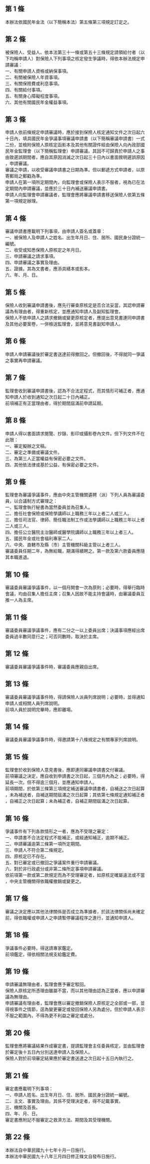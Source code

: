 第 1 條
-------
本辦法依國民年金法（以下簡稱本法）第五條第三項規定訂定之。

第 2 條
-------
被保險人、受益人、依本法第三十一條或第五十三條規定請領給付者（以  
下均稱申請人）對保險人下列事項之核定發生爭議時，得依本辦法規定申  
請審議：  
一、有關申請人資格或納保事項。  
二、有關被保險人年資事項。  
三、有關保險費或利息事項。  
四、有關給付事項。  
五、有關身心障礙程度事項。  
六、其他有關國民年金權益事項。

第 3 條
-------
申請人依前條規定申請審議時，應於接到保險人核定通知文件之次日起六  
十日內，填具國民年金爭議事項審議申請書（以下簡稱審議申請書）一式  
二份，並檢附保險人原核定函影本及其他有關證件經由保險人向內政部國  
民年金監理會（以下簡稱監理會）申請審議。其因不可歸責於申請人之事  
由致遲誤期間者，應自其原因消滅之次日起三十日內以書面敘明遲誤原因  
，申請審議。  
審議之申請，以收受審議申請書之日期為準。但以郵遞方式申請者，以原  
寄郵局之郵戳為準。  
申請人在第一項所定期間內，向監理會或保險人表示不服者，視為已在法  
定期間內申請審議，並應於三十日內補送審議申請書。  
申請人向監理會申請審議者，監理會應將審議申請書移送保險人依第五條  
第一項規定辦理。

第 4 條
-------
審議申請書應載明下列事項，由申請人簽名或蓋章：  
一、被保險人及申請人之姓名、出生年月日、住、居所、國民身分證統一  
    編號。  
二、收受或知悉保險人原核定之年月日。  
三、申請審議之請求事項。  
四、申請審議之事實及理由。  
五、證據。其為文書者，應添具繕本或影本。  
六、年、月、日。

第 5 條
-------
保險人收到審議申請書後，應先行審查原核定是否合法妥當，其認申請審  
議為有理由者，得重新核定，並應通知申請人及副知監理會。  
保險人不依申請人之請求撤銷或變更原核定者，應提出意見書連同申請書  
及其他必要案卷，一併檢送監理會，並將意見書副知申請人。

第 6 條
-------
申請人申請審議後於審定書送達前得撤回之。但撤回後，不得就同一爭議  
之事實再申請審議。

第 7 條
-------
監理會收到審議申請書後，認為不合法定程式，而其情形可補正者，應通  
知申請人於收到通知之次日起二十日內補正。  
前項補正有正當理由者，得於期間屆滿前申請延期。

第 8 條
-------
申請人得以書面請求閱覽、抄錄、影印或攝影卷內文件。但下列文件不在  
此限：  
一、審定擬辦之文稿。  
二、審定之準備或審議文件。  
三、為第三人正當權益有保密必要之文件。  
四、其他依法律或基於公益，有保密必要之文件。

第 9 條
-------
監理會為審議爭議事件，應由中央主管機關遴聘（派）下列人員為審議委  
員，以合議制方式審理之：  
一、監理會執行秘書為當然委員並為召集人。  
二、擔任社會保險或保險學講師以上職務三年以上者二人或三人。  
三、擔任司法官、律師、簡任職法制工作或法學講師以上職務三年以上者  
    二人或三人。  
四、擔任公立醫院主治醫師或醫學院講師以上職務三年以上者三人。  
五、國民年金或社會福利專家二人。  
六、中央、直轄市及縣（市）主管機關科級主管以上者三人。  
審議委員任期二年，為無給職，期滿得續聘之。第一款及第六款委員應隨  
其本職進退。

第 10 條
--------
審議委員審議爭議事件，以一個月開會一次為原則；必要時，得舉行臨時  
會議，均由召集人擔任主席；召集人因故不能主持會議時，由審議委員互  
推一人為主席。

第 11 條
--------
審議委員審議爭議事件，應有二分之一以上委員出席；決議事項應經出席  
委員過半數同意行之；可否同數時，取決於主席。

第 12 條
--------
審議委員審議爭議事件時，審議委員應親自出席。

第 13 條
--------
審議委員審議爭議事件時，得請保險人派員列席說明；必要時，並得通知  
申請人或相關人員列席說明。  
前項人員於說明完畢時，應即離場。

第 14 條
--------
審議委員審議爭議事件時，得邀請第十八條規定之有關專家列席說明。

第 15 條
--------
監理會於收到保險人意見書後，應即連同審議申請書交付審議。  
前項審議之決定，應自收到申請書之次日起，三個月內為之；必要時，得  
延長一次。但不得逾三個月，並應通知申請人。  
前項期間，於依第三條第三項規定補送審議申請書者，自補送之次日起算  
，未為補送者，自補送期間屆滿之次日起算；其依第七條規定通知補正者  
，自補正之次日起算；未為補正者，自補正期間屆滿之次日起算。

第 16 條
--------
爭議事件有下列各款情形之一者，應為不受理之審定：  
一、申請書不合法定程式不能補正，或經通知補正，逾期不補正。  
二、申請審議逾第三條第一項所定期間。  
三、申請人不符合第二條規定。  
四、原核定已不存在。  
五、對已審定或已撤回之爭議案件重行申請審議。  
六、對於非行政處分或非第二條所定事項申請審議。  
依前項第一款或第二款規定而為不受理審定者，如原核定確屬違法或不當  
，中央主管機關得依職權撤銷或變更之。

第 17 條
--------
審議之決定應以其他法律關係是否成立為準據者，於該法律關係尚未確定  
前，得依職權或申請人之申請暫停審議程序之進行，並通知申請人。

第 18 條
--------
爭議事件必要時，得送請專家鑑定。  
前項鑑定，得依相關法規支給鑑定費。

第 19 條
--------
申請審議無理由者，監理會應予審定駁回。  
保險人原核定所憑理由雖屬不當，而以其他理由認為正當者，應以申請審  
議為無理由。  
申請審議有理由者，監理會應以審定撤銷保險人原核定之全部或一部，並  
得視事件之情節，逕為變更審定或發回保險人另為處分。但於申請人表示  
不服之範圍內，不得為更不利益之審定或處分。

第 20 條
--------
監理會應將審議結果作成審定書，提請監理會主任委員核定，並由監理會  
於審定後十五日內分別送達申請人及保險人。  
保險人對於前項審定結果應於審定書送達之次日起十五日內執行之。

第 21 條
--------
審定書應載明下列事項：  
一、申請人姓名、出生年月日、住、居所、國民身分證統一編號。  
二、主文、事實及理由。其係不受理決定者，得不記載事實。  
三、機關及首長。  
四、年、月、日。  
審定書應附記不服審定之救濟方法、期間及其受理機關。

第 22 條
--------
本辦法自中華民國九十七年十月一日施行。  
本辦法中華民國九十八年三月四日修正條文自發布日施行。


